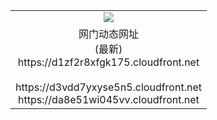 ﻿<table>
  <tr></tr>
  <tr><td colspan=2 align=center><img src="https://d1zf2r8xfgk175.cloudfront.net/Up/oGate.jpg" /></td></tr>
  <tr><td colspan=2 align=center>网门动态网址<br/>(最新)
<br>https://d1zf2r8xfgk175.cloudfront.net
<br/>
<br>https://d3vdd7yxyse5n5.cloudfront.net
<br>https://da8e51wi045vv.cloudfront.net
    </td>
  </tr>
</table>

